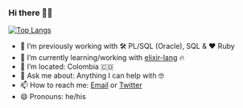 ### Hi there 👋🏻

[![Top Langs](https://github-readme-stats.vercel.app/api/top-langs/?username=hackvan&layout=compact&langs_count=8)](https://github.com/anuraghazra/github-readme-stats)

- 🔭 I’m previously working with 🛠 PL/SQL (Oracle), SQL & ❤ Ruby
- 🌱 I’m currently learning/working with [elixir-lang](https://elixir-lang.org/) 🔥
- 📍 I’m located: Colombia 🇨🇴
- 💬 Ask me about: Anything I can help with 🤓
- 📫 How to reach me: [Email](mailto:hackvan@gmail.com) or [Twitter](https://twitter.com/_hackvan)
- 😄 Pronouns: he/his

<!--
**hackvan/hackvan** is a ✨ _special_ ✨ repository because its `README.md` (this file) appears on your GitHub profile.

Here are some ideas to get you started:

- 🔭 I’m currently working on ...
- 🌱 I’m currently learning ...
- 👯 I’m looking to collaborate on ...
- 🤔 I’m looking for help with ...
- 💬 Ask me about ...
- 📫 How to reach me: ...
- 😄 Pronouns: ...
- ⚡ Fun fact: ...
-->
